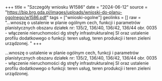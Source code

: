 +++
title = "Szczegóły wniosku W1586"
date = "2024-06-12"
source = "https://bip.brg.gda.pl/images/uploads/wnioski-do-planu-ogolnego/w1586.pdf"
tags = ["wnioski-ogolne"]
geolinks = []
raw = "...wnoszę o ustalenie w planie ogólnym cech, funkcji i parametrów planistycznych obszaru działek nr: 135/2, 136/40, 136/42, 136/44 obr. 0035 - włączenie nieruchomości dg stręfy infrastrukturalnej SI oraz ustalenie profilu dodatkowego o funkcji: teren usług, teren produkcji i teren zieleni urządzonej. "
+++

...wnoszę o ustalenie w planie ogólnym cech, funkcji i parametrów planistycznych obszaru działek
nr: 135/2, 136/40, 136/42, 136/44 obr. 0035 - włączenie nieruchomości dg stręfy infrastrukturalnej SI oraz
ustalenie profilu dodatkowego o funkcji: teren usług, teren produkcji i teren zieleni urządzonej.



